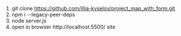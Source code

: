 1. git clone https://github.com/illia-kyselov/project_map_with_form.git
2. npm i --legacy-peer-deps
3. node server.js
4. open in browser http://localhost:5500/ site
